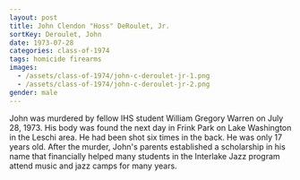 ```yaml
---
layout: post
title: John Clendon "Hoss" DeRoulet, Jr.
sortKey: Deroulet, John
date: 1973-07-28
categories: class-of-1974
tags: homicide firearms
images:
  - /assets/class-of-1974/john-c-deroulet-jr-1.png
  - /assets/class-of-1974/john-c-deroulet-jr-2.png
gender: male
---
```

John was murdered by fellow IHS student William Gregory Warren on July 28, 1973. His body was found the next day in Frink Park on Lake Washington in the Leschi area. He had been shot six times in the back.  He was only 17 years old. After the murder, John's parents established a scholarship in his name that financially helped many students in the Interlake Jazz program attend music and jazz camps for many years.